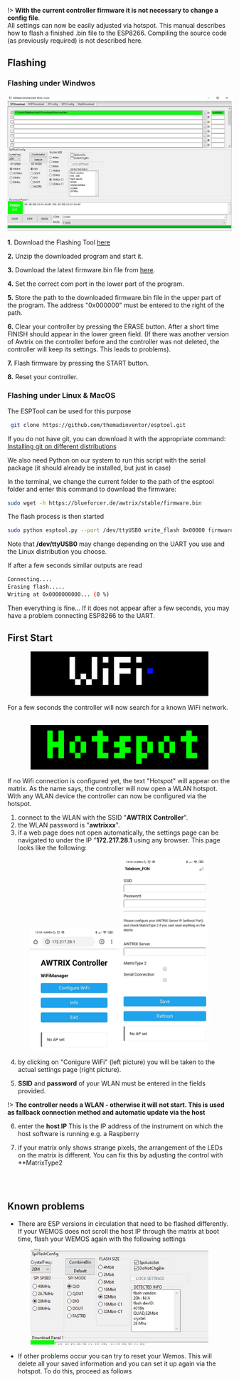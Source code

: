 !> **With the current controller firmware it is not necessary to change a config file**.  
All settings can now be easily adjusted via hotspot.
This manual describes how to flash a finished .bin file to the ESP8266. Compiling the source code (as previously required) is not described here.

## Flashing

### Flashing under Windwos
![](\assets\firmware\flashingTool.PNG)

**1.** Download the Flashing Tool [here](https://www.espressif.com/sites/default/files/tools/flash_download_tools_v3.6.8.zip)
   
**2.** Unzip the downloaded program and start it.
   
**3.** Download the latest firmware.bin file from [here](https://blueforcer.de/awtrix/stable/firmware.bin).

**4.** Set the correct com port in the lower part of the program.
   
**5.** Store the path to the downloaded firmware.bin file in the upper part of the program. The address "0x000000" must be entered to the right of the path.

**6.** Clear your controller by pressing the ERASE button. After a short time FINISH should appear in the lower green field. (If there was another version of Awtrix on the controller before and the controller was not deleted, the controller will keep its settings. This leads to problems).
     
**7.** Flash firmware by pressing the START button.
   
**8.** Reset your controller.

### Flashing under Linux & MacOS

The ESPTool can be used for this purpose
``` BASH
 git clone https://github.com/themadinventor/esptool.git
``` 
If you do not have git, you can download it with the appropriate command:  
[Installing git on different distributions](http://git-scm.com/download/linux)

We also need Python on our system to run this script with the serial package (it should already be installed, but just in case)

In the terminal, we change the current folder to the path of the esptool folder and enter this command to download the firmware:

``` BASH
sudo wget -h https://blueforcer.de/awtrix/stable/firmware.bin
```
The flash process is then started

``` BASH
sudo python esptool.py --port /dev/ttyUSB0 write_flash 0x00000 firmware.bin
``` 
Note that **/dev/ttyUSB0** may change depending on the UART you use and the Linux distribution you choose.

If after a few seconds similar outputs are read
``` BASH
Connecting....
Erasing flash..... 
Writing at 0x0000000000... (0 %)
``` 
Then everything is fine...
If it does not appear after a few seconds, you may have a problem connecting ESP8266 to the UART.


## First Start
  <div align=center>
  <img width="400" src="en-en\assets\firmware\wifiSearch.gif"/>
  </div>

For a few seconds the controller will now search for a known WiFi network. 
<br>
<br>

  <div align=center>
  <img width="400" src="en-en\assets\firmware\hotspot.gif"/>
  </div>

If no Wifi connection is configured yet, the text "Hotspot" will appear on the matrix. As the name says, the controller will now open a WLAN hotspot. With any WLAN device the controller can now be configured via the hotspot.
1. connect to the WLAN with the SSID "**AWTRIX Controller**".
2. the WLAN password is "**awtrixxx**".
3. if a web page does not open automatically, the settings page can be navigated to under the IP "**172.217.28.1** using any browser. This page looks like the following:

<div align=center>
<img width="200" src="en-en\assets\firmware\hotspotConfig1.jpg"/>
<img width="200" src="en-en\assets\firmware\hotspotConfig2.jpg"/>
</div>


4. by clicking on "Conigure WiFi" (left picture) you will be taken to the actual settings page (right picture).
   
5. **SSID** and **password** of your WLAN must be entered in the fields provided. 
   
!> **The controller needs a WLAN - otherwise it will not start. This is used as fallback connection method and automatic update via the host**

6. enter the **host IP** This is the IP address of the instrument on which the host software is running e.g. a Raspberry
   
7. if your matrix only shows strange pixels, the arrangement of the LEDs on the matrix is different. You can fix this by adjusting the control with **MatrixType2
<br>
<br>


## Known problems
- There are ESP versions in circulation that need to be flashed differently. If your WEMOS does not scroll the host IP through the matrix at boot time, flash your WEMOS again with the following settings
<div align=center>
<img width="400" src="en-en\assets\firmware\fix.jpg"/>
</div>

- If other problems occur you can try to reset your Wemos. This will delete all your saved information and you can set it up again via the hotspot.
  To do this, proceed as follows
